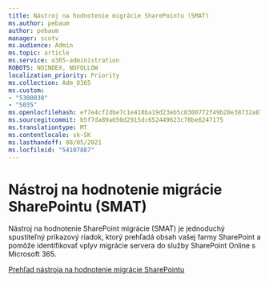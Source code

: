 ```yaml
---
title: Nástroj na hodnotenie migrácie SharePointu (SMAT)
ms.author: pebaum
author: pebaum
manager: scotv
ms.audience: Admin
ms.topic: article
ms.service: o365-administration
ROBOTS: NOINDEX, NOFOLLOW
localization_priority: Priority
ms.collection: Adm_O365
ms.custom:
- "5300030"
- "5035"
ms.openlocfilehash: ef7e4cf2dbe7c1e410ba19d23eb5c8300772f49b28e38732a87722259b46f02d
ms.sourcegitcommit: b5f7da89a650d2915dc652449623c78be6247175
ms.translationtype: MT
ms.contentlocale: sk-SK
ms.lasthandoff: 08/05/2021
ms.locfileid: "54107887"
---
```

# <a name="sharepoint-migration-assessment-tool-smat"></a>Nástroj na hodnotenie migrácie SharePointu (SMAT)

Nástroj na hodnotenie SharePoint migrácie (SMAT) je jednoduchý spustiteľný príkazový riadok, ktorý prehľadá obsah vašej farmy SharePoint a pomôže identifikovať vplyv migrácie servera do služby SharePoint Online s Microsoft 365.

[Prehľad nástroja na hodnotenie migrácie SharePointu](https://docs.microsoft.com/sharepointmigration/overview-of-the-sharepoint-migration-assessment-tool)
